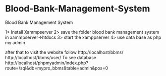 # Blood-Bank-Management-System
Blood  Bank Management System

1> Install Xammpserver
2> save the folder blood bank management system in  xammpserver->htdocs
3> start the xamppserver
4> use data base as php my admin

after that to visit the website follow
http://localhost/bbms/
http://localhost/bbms/user/
To see database 
http://localhost/phpmyadmin/index.php?route=/sql&db=mypro_bbms&table=admin&pos=0
